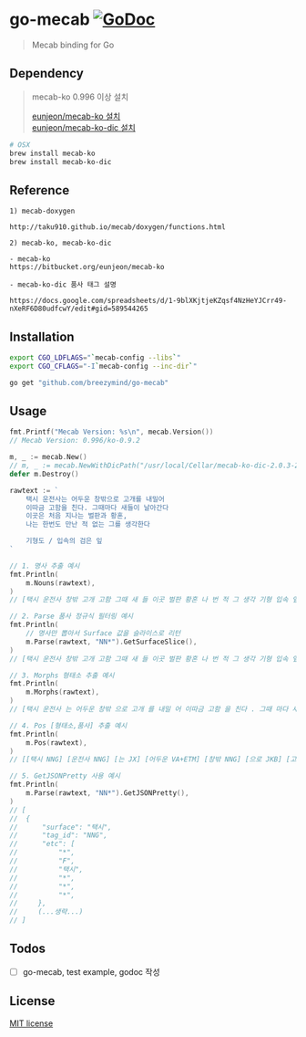# go-mecab [![GoDoc](https://godoc.org/github.com/breezymind/go-mecab?status.svg)](https://godoc.org/github.com/breezymind/go-mecab)

> Mecab binding for Go


## Dependency

> mecab-ko 0.996 이상 설치
> 
> [eunjeon/mecab-ko 설치](https://bitbucket.org/eunjeon/mecab-ko)  
> [eunjeon/mecab-ko-dic 설치](https://bitbucket.org/eunjeon/mecab-ko-dic)

```bash
# OSX
brew install mecab-ko
brew install mecab-ko-dic
```

## Reference
    1) mecab-doxygen

    http://taku910.github.io/mecab/doxygen/functions.html
    
    2) mecab-ko, mecab-ko-dic
    
    - mecab-ko
    https://bitbucket.org/eunjeon/mecab-ko
    
    - mecab-ko-dic 품사 태그 설명
    
    https://docs.google.com/spreadsheets/d/1-9blXKjtjeKZqsf4NzHeYJCrr49-nXeRF6D80udfcwY/edit#gid=589544265

## Installation

```bash
export CGO_LDFLAGS="`mecab-config --libs`"
export CGO_CFLAGS="-I`mecab-config --inc-dir`"

go get "github.com/breezymind/go-mecab"
```

## Usage
```go
fmt.Printf("Mecab Version: %s\n", mecab.Version())
// Mecab Version: 0.996/ko-0.9.2

m, _ := mecab.New()
// m, _ := mecab.NewWithDicPath("/usr/local/Cellar/mecab-ko-dic-2.0.3-20170922")
defer m.Destroy()

rawtext := `
    택시 운전사는 어두운 창밖으로 고개를 내밀어
    이따금 고함을 친다. 그때마다 새들이 날아간다 
    이곳은 처음 지나는 벌판과 황혼,
    나는 한번도 만난 적 없는 그를 생각한다

    기형도 / 입속의 검은 잎
`

// 1. 명사 추출 예시
fmt.Println(
    m.Nouns(rawtext),
)
// [택시 운전사 창밖 고개 고함 그때 새 들 이곳 벌판 황혼 나 번 적 그 생각 기형 입속 잎]

// 2. Parse 품사 정규식 필터링 예시
fmt.Println(
    // 명사만 뽑아서 Surface 값을 슬라이스로 리턴
    m.Parse(rawtext, "NN*").GetSurfaceSlice(),    
)
// [택시 운전사 창밖 고개 고함 그때 새 들 이곳 벌판 황혼 나 번 적 그 생각 기형 입속 잎]

// 3. Morphs 형태소 추출 예시
fmt.Println(
    m.Morphs(rawtext),
)
// [택시 운전사 는 어두운 창밖 으로 고개 를 내밀 어 이따금 고함 을 친다 . 그때 마다 새 들 이 날아간다 이곳 은 처음 지나 는 벌판 과 황혼 , 나 는 한 번 도 만난 적 없 는 그 를 생각 한다 기형 / 입속 의 검 은 잎]

// 4. Pos [형태소,품사] 추출 예시
fmt.Println(
    m.Pos(rawtext),
)
// [[택시 NNG] [운전사 NNG] [는 JX] [어두운 VA+ETM] [창밖 NNG] [으로 JKB] [고개 NNG] [를 JKO] [내밀 VV] [어 EC] [이따금 MAG] [고함 NNG] [을 JKO] [친다 VV+EF] [. SF] [그때 NNG] [마다 JX] [새 NNG] [들 XSN] [이 JKS] [이곳 NP] [은 JX] [처음 MAG] [지나 VV] [는 ETM] [벌판 NNG] [과 JC] [황혼 NNG] [, SC] [나 NP] [는 JX] [한 MM] [번 NNBC] [도 JX] [만난 VV+ETM] [적 NNB] [없 VA] [는 ETM] [그 NP] [를 JKO] [생각 NNG] [한다 XSV+EC] [기형 NNG] [도 JX] [/ SC] [입속 NNG] [의 JKG] [검 VA] [은 ETM] [잎 NNG]]

// 5. GetJSONPretty 사용 예시
fmt.Println(
    m.Parse(rawtext, "NN*").GetJSONPretty(),
)
// [
// 	{
// 		"surface": "택시",
// 		"tag_id": "NNG",
// 		"etc": [
// 			"*",
// 			"F",
// 			"택시",
// 			"*",
// 			"*",
// 			"*",
//     },
//     (...생략...)
// ]
```

## Todos

- [ ] go-mecab, test example, godoc 작성

## License
[MIT license](https://opensource.org/licenses/MIT)